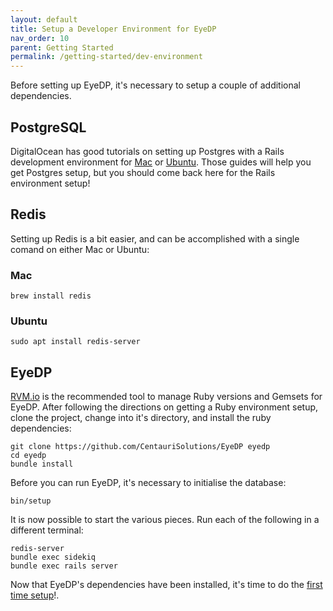 ```yaml
---
layout: default
title: Setup a Developer Environment for EyeDP
nav_order: 10
parent: Getting Started
permalink: /getting-started/dev-environment
---
```


Before setting up EyeDP, it's necessary to setup a couple of additional dependencies.

## PostgreSQL

DigitalOcean has good tutorials on setting up Postgres with a Rails development environment for [Mac](https://www.digitalocean.com/community/tutorials/how-to-use-postgresql-with-your-ruby-on-rails-application-on-macos) or [Ubuntu](https://www.digitalocean.com/community/tutorials/how-to-use-postgresql-with-your-ruby-on-rails-application-on-ubuntu-18-04). Those guides will help you get Postgres setup, but you should come back here for the Rails environment setup!

## Redis

Setting up Redis is a bit easier, and can be accomplished with a single comand on either Mac or Ubuntu:

### Mac

	brew install redis

### Ubuntu

    sudo apt install redis-server

## EyeDP

[RVM.io](https://rvm.io) is the recommended tool to manage Ruby versions and Gemsets for EyeDP. After following the directions on getting a Ruby environment setup, clone the project, change into it's directory, and install the ruby dependencies:

	git clone https://github.com/CentauriSolutions/EyeDP eyedp
	cd eyedp
	bundle install

Before you can run EyeDP, it's necessary to initialise the database:

	bin/setup

It is now possible to start the various pieces. Run each of the following in a different terminal:

	redis-server
	bundle exec sidekiq
	bundle exec rails server

Now that EyeDP's dependencies have been installed, it's time to do the [first time setup](/getting-started/first-time-setup)!.
